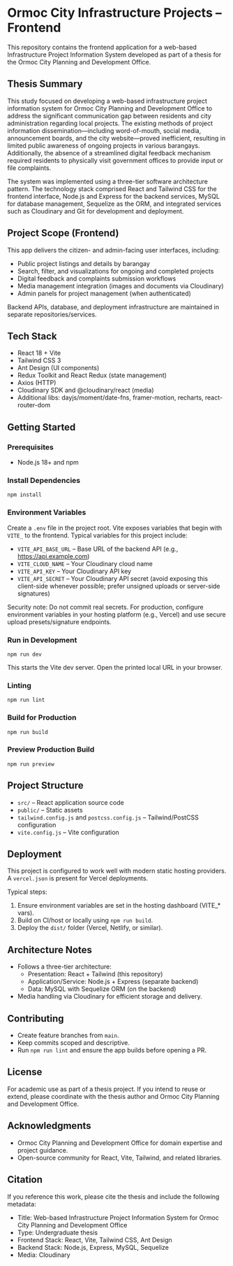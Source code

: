 # Ormoc City Infrastructure Projects – Frontend

This repository contains the frontend application for a web-based Infrastructure Project Information System developed as part of a thesis for the Ormoc City Planning and Development Office.

## Thesis Summary
This study focused on developing a web-based infrastructure project information system for Ormoc City Planning and Development Office to address the significant communication gap between residents and city administration regarding local projects. The existing methods of project information dissemination—including word-of-mouth, social media, announcement boards, and the city website—proved inefficient, resulting in limited public awareness of ongoing projects in various barangays. Additionally, the absence of a streamlined digital feedback mechanism required residents to physically visit government offices to provide input or file complaints.

The system was implemented using a three-tier software architecture pattern. The technology stack comprised React and Tailwind CSS for the frontend interface, Node.js and Express for the backend services, MySQL for database management, Sequelize as the ORM, and integrated services such as Cloudinary and Git for development and deployment.

## Project Scope (Frontend)
This app delivers the citizen- and admin-facing user interfaces, including:
- Public project listings and details by barangay
- Search, filter, and visualizations for ongoing and completed projects
- Digital feedback and complaints submission workflows
- Media management integration (images and documents via Cloudinary)
- Admin panels for project management (when authenticated)

Backend APIs, database, and deployment infrastructure are maintained in separate repositories/services.

## Tech Stack
- React 18 + Vite
- Tailwind CSS 3
- Ant Design (UI components)
- Redux Toolkit and React Redux (state management)
- Axios (HTTP)
- Cloudinary SDK and @cloudinary/react (media)
- Additional libs: dayjs/moment/date-fns, framer-motion, recharts, react-router-dom

## Getting Started

### Prerequisites
- Node.js 18+ and npm

### Install Dependencies
```
npm install
```

### Environment Variables
Create a `.env` file in the project root. Vite exposes variables that begin with `VITE_` to the frontend. Typical variables for this project include:

- `VITE_API_BASE_URL` – Base URL of the backend API (e.g., https://api.example.com)
- `VITE_CLOUD_NAME` – Your Cloudinary cloud name
- `VITE_API_KEY` – Your Cloudinary API key
- `VITE_API_SECRET` – Your Cloudinary API secret (avoid exposing this client-side whenever possible; prefer unsigned uploads or server-side signatures)

Security note: Do not commit real secrets. For production, configure environment variables in your hosting platform (e.g., Vercel) and use secure upload presets/signature endpoints.

### Run in Development
```
npm run dev
```
This starts the Vite dev server. Open the printed local URL in your browser.

### Linting
```
npm run lint
```

### Build for Production
```
npm run build
```

### Preview Production Build
```
npm run preview
```

## Project Structure
- `src/` – React application source code
- `public/` – Static assets
- `tailwind.config.js` and `postcss.config.js` – Tailwind/PostCSS configuration
- `vite.config.js` – Vite configuration

## Deployment
This project is configured to work well with modern static hosting providers. A `vercel.json` is present for Vercel deployments.

Typical steps:
1. Ensure environment variables are set in the hosting dashboard (VITE_* vars).
2. Build on CI/host or locally using `npm run build`.
3. Deploy the `dist/` folder (Vercel, Netlify, or similar).

## Architecture Notes
- Follows a three-tier architecture:
  - Presentation: React + Tailwind (this repository)
  - Application/Service: Node.js + Express (separate backend)
  - Data: MySQL with Sequelize ORM (on the backend)
- Media handling via Cloudinary for efficient storage and delivery.

## Contributing
- Create feature branches from `main`.
- Keep commits scoped and descriptive.
- Run `npm run lint` and ensure the app builds before opening a PR.

## License
For academic use as part of a thesis project. If you intend to reuse or extend, please coordinate with the thesis author and Ormoc City Planning and Development Office.

## Acknowledgments
- Ormoc City Planning and Development Office for domain expertise and project guidance.
- Open-source community for React, Vite, Tailwind, and related libraries.

## Citation
If you reference this work, please cite the thesis and include the following metadata:
- Title: Web-based Infrastructure Project Information System for Ormoc City Planning and Development Office
- Type: Undergraduate thesis
- Frontend Stack: React, Vite, Tailwind CSS, Ant Design
- Backend Stack: Node.js, Express, MySQL, Sequelize
- Media: Cloudinary
